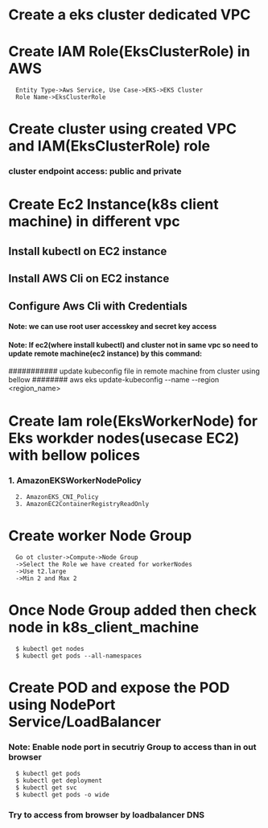 # Create a eks cluster dedicated VPC
# Create IAM Role(EksClusterRole) in AWS
      Entity Type->Aws Service, Use Case->EKS->EKS Cluster
      Role Name->EksClusterRole
# Create cluster using created VPC and IAM(EksClusterRole) role
### cluster endpoint access: public and private
# Create Ec2 Instance(k8s client machine) in different vpc
## Install kubectl on EC2 instance
## Install AWS Cli on EC2 instance
## Configure Aws Cli with Credentials
#### Note: we can use root user accesskey and secret key access
#### Note: If ec2(where install kubectl) and cluster not in same vpc so need to update remote machine(ec2 instance) by this command:
########### update kubeconfig file in remote machine from cluster using bellow
######## aws eks update-kubeconfig --name <cluster-name> --region <region_name>
# Create Iam role(EksWorkerNode) for Eks workder nodes(usecase EC2) with bellow polices
###   1. AmazonEKSWorkerNodePolicy
      2. AmazonEKS_CNI_Policy
      3. AmazonEC2ContainerRegistryReadOnly
# Create worker Node Group
      Go ot cluster->Compute->Node Group
      ->Select the Role we have created for workerNodes
      ->Use t2.large
      ->Min 2 and Max 2
# Once Node Group added then check node in k8s_client_machine
      $ kubectl get nodes
      $ kubectl get pods --all-namespaces
# Create POD and expose the POD using NodePort Service/LoadBalancer
### Note: Enable node port in secutriy Group to access than in out browser
      $ kubectl get pods
      $ kubectl get deployment
      $ kubectl get svc
      $ kubectl get pods -o wide
### Try to access from browser by loadbalancer DNS
